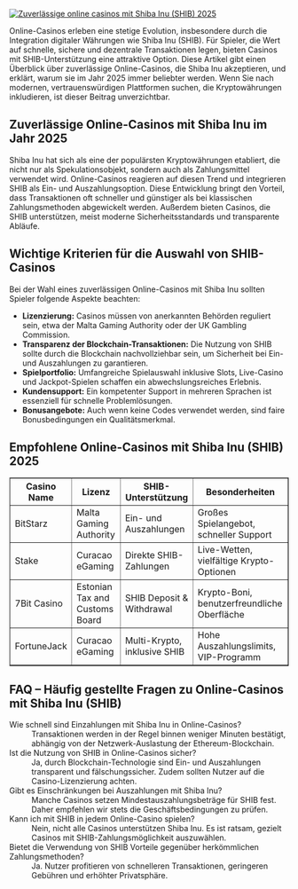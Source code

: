 [![Zuverlässige online casinos mit Shiba Inu (SHIB) 2025](https://123-caf.pages.dev/gitsignup.png)](https://vrmoo.ru/Bt82HjjY)

<p>Online-Casinos erleben eine stetige Evolution, insbesondere durch die Integration digitaler Währungen wie Shiba Inu (SHIB). Für Spieler, die Wert auf schnelle, sichere und dezentrale Transaktionen legen, bieten Casinos mit SHIB-Unterstützung eine attraktive Option. Diese Artikel gibt einen Überblick über zuverlässige Online-Casinos, die Shiba Inu akzeptieren, und erklärt, warum sie im Jahr 2025 immer beliebter werden. Wenn Sie nach modernen, vertrauenswürdigen Plattformen suchen, die Kryptowährungen inkludieren, ist dieser Beitrag unverzichtbar.</p>  <h2>Zuverlässige Online-Casinos mit Shiba Inu im Jahr 2025</h2> <p>Shiba Inu hat sich als eine der populärsten Kryptowährungen etabliert, die nicht nur als Spekulationsobjekt, sondern auch als Zahlungsmittel verwendet wird. Online-Casinos reagieren auf diesen Trend und integrieren SHIB als Ein- und Auszahlungsoption. Diese Entwicklung bringt den Vorteil, dass Transaktionen oft schneller und günstiger als bei klassischen Zahlungsmethoden abgewickelt werden. Außerdem bieten Casinos, die SHIB unterstützen, meist moderne Sicherheitsstandards und transparente Abläufe.</p>  <h2>Wichtige Kriterien für die Auswahl von SHIB-Casinos</h2> <p>Bei der Wahl eines zuverlässigen Online-Casinos mit Shiba Inu sollten Spieler folgende Aspekte beachten:</p> <ul>   <li><strong>Lizenzierung:</strong> Casinos müssen von anerkannten Behörden reguliert sein, etwa der Malta Gaming Authority oder der UK Gambling Commission.</li>   <li><strong>Transparenz der Blockchain-Transaktionen:</strong> Die Nutzung von SHIB sollte durch die Blockchain nachvollziehbar sein, um Sicherheit bei Ein- und Auszahlungen zu garantieren.</li>   <li><strong>Spielportfolio:</strong> Umfangreiche Spielauswahl inklusive Slots, Live-Casino und Jackpot-Spielen schaffen ein abwechslungsreiches Erlebnis.</li>   <li><strong>Kundensupport:</strong> Ein kompetenter Support in mehreren Sprachen ist essenziell für schnelle Problemlösungen.</li>   <li><strong>Bonusangebote:</strong> Auch wenn keine Codes verwendet werden, sind faire Bonusbedingungen ein Qualitätsmerkmal.</li> </ul>  <h2>Empfohlene Online-Casinos mit Shiba Inu (SHIB) 2025</h2> <table border="1" cellpadding="8" cellspacing="0">   <thead>     <tr>       <th>Casino Name</th>       <th>Lizenz</th>       <th>SHIB-Unterstützung</th>       <th>Besonderheiten</th>     </tr>   </thead>   <tbody>     <tr>       <td>BitStarz</td>       <td>Malta Gaming Authority</td>       <td>Ein- und Auszahlungen</td>       <td>Großes Spielangebot, schneller Support</td>     </tr>     <tr>       <td>Stake</td>       <td>Curacao eGaming</td>       <td>Direkte SHIB-Zahlungen</td>       <td>Live-Wetten, vielfältige Krypto-Optionen</td>     </tr>     <tr>       <td>7Bit Casino</td>       <td>Estonian Tax and Customs Board</td>       <td>SHIB Deposit & Withdrawal</td>       <td>Krypto-Boni, benutzerfreundliche Oberfläche</td>     </tr>     <tr>       <td>FortuneJack</td>       <td>Curacao eGaming</td>       <td>Multi-Krypto, inklusive SHIB</td>       <td>Hohe Auszahlungslimits, VIP-Programm</td>     </tr>   </tbody> </table>  <h2>FAQ – Häufig gestellte Fragen zu Online-Casinos mit Shiba Inu (SHIB)</h2> <dl>   <dt>Wie schnell sind Einzahlungen mit Shiba Inu in Online-Casinos?</dt>   <dd>Transaktionen werden in der Regel binnen weniger Minuten bestätigt, abhängig von der Netzwerk-Auslastung der Ethereum-Blockchain.</dd>      <dt>Ist die Nutzung von SHIB in Online-Casinos sicher?</dt>   <dd>Ja, durch Blockchain-Technologie sind Ein- und Auszahlungen transparent und fälschungssicher. Zudem sollten Nutzer auf die Casino-Lizenzierung achten.</dd>      <dt>Gibt es Einschränkungen bei Auszahlungen mit Shiba Inu?</dt>   <dd>Manche Casinos setzen Mindestauszahlungsbeträge für SHIB fest. Daher empfehlen wir stets die Geschäftsbedingungen zu prüfen.</dd>      <dt>Kann ich mit SHIB in jedem Online-Casino spielen?</dt>   <dd>Nein, nicht alle Casinos unterstützen Shiba Inu. Es ist ratsam, gezielt Casinos mit SHIB-Zahlungsmöglichkeit auszuwählen.</dd>      <dt>Bietet die Verwendung von SHIB Vorteile gegenüber herkömmlichen Zahlungsmethoden?</dt>   <dd>Ja. Nutzer profitieren von schnelleren Transaktionen, geringeren Gebühren und erhöhter Privatsphäre.</dd> </dl>